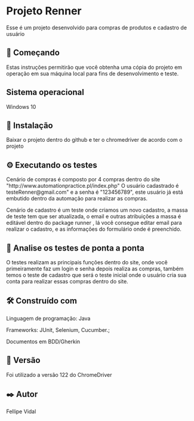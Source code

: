 <h1>Projeto Renner</h1>

Esse é um projeto desenvolvido para compras de produtos e cadastro de usuário

<h2>🚀 Começando</h2>

Estas instruções permitirão que você obtenha uma cópia do projeto em operação em sua máquina local para fins de desenvolvimento e teste.

<h2>Sistema operacional</h2>
Windows 10


<h2>🔧 Instalação</h2>
Baixar o projeto dentro do github e ter o chromedriver de acordo com o projeto


<h2>⚙️ Executando os testes</h2>
Cenário de compras é composto por 4 compras dentro do site "http://www.automationpractice.pl/index.php"
O usuário cadastrado é testeRenner@gmail.com" e a senha é "123456789", este usuário já está embutido dentro da automação para realizar as compras.

Cenário de cadastro é um teste onde criamos um novo cadastro, a massa de teste tem que ser atualizada, o email e outras atribuições a massa é editável dentro do package runner ,
lá você consegue editar email para realizar o cadastro, e as informações do formulário onde é preenchido.


<h2>🔩 Analise os testes de ponta a ponta</h2>
O testes realizam as principais funções dentro do site, onde você primeiramente faz um login e senha depois realiza as compras,
também temos o teste de cadastro que será o teste inicial onde o usuário cria sua conta para realizar essas compras dentro do site.

<h2>🛠️ Construído com</h2>
Linguagem de programação: Java

Frameworks: JUnit, Selenium, Cucumber.;

Documentos em BDD/Gherkin



<h2>📌 Versão</h2>

Foi utilizado a versão 122 do ChromeDriver

<h2>✒️ Autor </h2>
Fellipe Vidal




